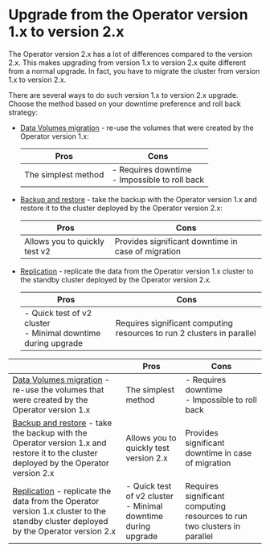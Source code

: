 # Upgrade from the Operator version 1.x to version 2.x

The Operator version 2.x has a lot of differences compared to the version 2.x.
This makes upgrading from version 1.x to version 2.x quite different from a normal upgrade. In fact, you have to migrate the cluster from version 1.x to version 2.x.

There are several ways to do such version 1.x to version 2.x upgrade. Choose the method based on your downtime preference and roll back strategy:

* [Data Volumes migration](update-data-volumes.md) - re-use the volumes that were created by the Operator version 1.x:

  | Pros                | Cons        |
  | --------------------| ------------|
  | The simplest method | - Requires downtime <br> - Impossible to roll back |
   
* [Backup and restore](update-backup-restore.md) - take the backup with the Operator version 1.x and restore it to the cluster deployed by the Operator version 2.x:
   
  | Pros                | Cons        |
  | --------------------| ------------|
  | Allows you to quickly test v2 | Provides significant downtime in case of migration |

* [Replication](update-standby.md) - replicate the data from the Operator version 1.x cluster to the standby cluster deployed by the Operator version 2.x. 

  | Pros               | Cons        |
  | -------------------| ------------|
  | - Quick test of v2 cluster <br> - Minimal downtime during upgrade | Requires significant computing resources to run 2 clusters in parallel | 

|                                                                                                                     | Pros                | Cons        |
| --------------------------------------------------------------------------------------------------------------------| --------------------| ------------|
| [Data Volumes migration](update-data-volumes.md) - re-use the volumes that were created by the Operator version 1.x | The simplest method | - Requires downtime <br> - Impossible to roll back |
| [Backup and restore](update-backup-restore.md) - take the backup with the Operator version 1.x and restore it to the cluster deployed by the Operator version 2.x | Allows you to quickly test version 2.x | Provides significant downtime in case of migration |
| [Replication](update-standby.md) - replicate the data from the Operator version 1.x cluster to the standby cluster deployed by the Operator version 2.x | - Quick test of v2 cluster <br> - Minimal downtime during upgrade | Requires significant computing resources to run two clusters in parallel | 

